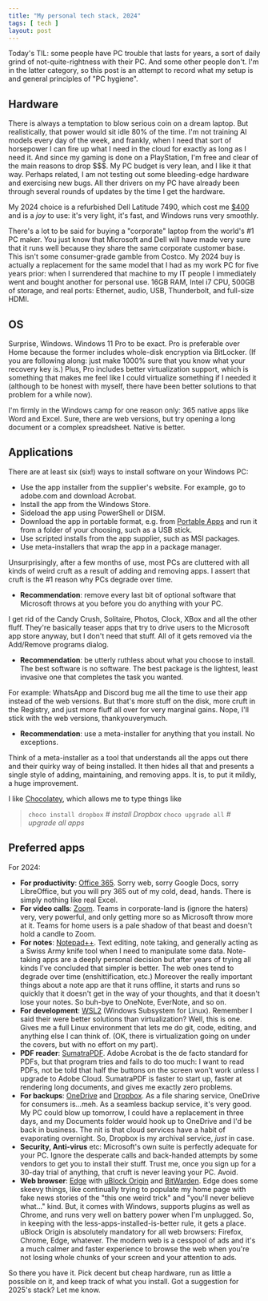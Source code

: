 ```yaml
---
title: "My personal tech stack, 2024"
tags: [ tech ]
layout: post
---
```


Today's TIL: some people have PC trouble that lasts for years, a sort of daily grind of not-quite-rightness with their PC. And some other people don't.
I'm in the latter category, so this post is an attempt to record what my setup is and general principles of "PC hygiene".

## Hardware
There is always a temptation to blow serious coin on a dream laptop. But realistically, that power would sit idle 80% of the time.
I'm not training AI models every day of the week, and frankly, when I need that sort of horsepower I can fire up what I need in the cloud for exactly as long as I need it. And since my gaming is done on a PlayStation, I'm free and clear of the main reasons to drop $$$. 
My PC budget is very lean, and I like it that way. Perhaps related, I am not testing out some bleeding-edge hardware and exercising new bugs. All ther drivers on my PC
have already been through several rounds of updates by the time I get the hardware.

My 2024 choice is a refurbished Dell Latitude 7490, which cost me [$400](https://www.pcliquidations.com/dell-refurbished-laptops) and is a *joy* to use: it's very light, it's fast, and Windows
runs very smoothly. 

There's a lot to be said for buying a "corporate" laptop from the world's #1 PC maker. You just know that Microsoft and Dell will have made very sure that it runs well because they share the same corporate customer base. This isn't some consumer-grade gamble from Costco. My 2024 buy is actually a replacement for the same model that I had as my work PC for five years prior: when 
I surrendered that machine to my IT people I immediately went and bought another for personal use. 
16GB RAM, Intel i7 CPU, 500GB of storage, and real ports: Ethernet, audio, USB, Thunderbolt, and full-size HDMI. 

## OS
Surprise, Windows. Windows 11 Pro to be exact. Pro is preferable over Home because the former includes whole-disk encryption via
BitLocker. (If you are following along: just make 1000% sure that you know what your recovery key is.) Plus, Pro includes better virtualization support, which 
is something that makes me feel like I could virtualize something if I needed it (although to be honest with myself, there have been
better solutions to that problem for a while now).

I'm firmly in the Windows camp for one reason only: 365 native apps like Word and Excel. Sure, there are web versions, but try opening
a long document or a complex spreadsheet. Native is better. 

## Applications
There are at least six (six!) ways to install software on your Windows PC:

 - Use the app installer from the supplier's website. For example, go to adobe.com and download Acrobat.
 - Install the app from the Windows Store.
 - Sideload the app using PowerShell or DISM.
 - Download the app in portable format, e.g. from [Portable Apps](https://portableapps.com/) and run it from a folder of your choosing, such as a USB stick.
 - Use scripted installs from the app supplier, such as MSI packages.
 - Use meta-installers that wrap the app in a package manager.

Unsurprisingly, after a few months of use, most PCs are cluttered with all kinds of weird cruft as a result of adding and removing apps.
I assert that cruft is the #1 reason why PCs degrade over time. 

 - **Recommendation**: remove every last bit of optional software that Microsoft throws at you before you do anything with your PC. 
 
 I get rid of the Candy Crush, Solitaire, Photos, Clock, XBox and all the other fluff. They're basically teaser apps that try to drive users to the Microsoft app store anyway, but I don't need that stuff. All of it gets removed via the Add/Remove programs dialog.

 - **Recommendation**: be utterly ruthless about what you choose to install. The best software is no software. The best package is the lightest, least invasive one that completes the task you wanted.

For example: WhatsApp and Discord bug me all the time to use their app instead of the web versions. But that's more stuff on the disk, more cruft in the Registry, and just more fluff all over for very marginal gains. Nope, I'll stick with the web versions, thankyouverymuch.

 - **Recommendation**: use a meta-installer for anything that you install. No exceptions.

Think of a meta-installer as a tool that understands all the apps out there and their quirky way of being installed. It then hides all that  and presents a single style of adding, maintaining, and removing apps. It is, to put it mildly, a huge improvement. 

I like [Chocolatey](https://docs.chocolatey.org/en-us/why/), which allows me to type things like 
>`choco install dropbox`	*# install Dropbox*
`choco upgrade all` 		*# upgrade all apps* 


## Preferred apps
For 2024:
 - **For productivity**: [Office 365](https://www.office.com/). Sorry web, sorry Google Docs, sorry LibreOffice, but you will pry 365 out of my cold, dead, hands. There is simply nothing like real Excel.
 - **For video calls**: [Zoom](https://zoom.us/). Teams in corporate-land is (ignore the haters) very, very powerful, and only getting more so as Microsoft throw more at it. Teams for home users is a pale shadow of that beast and doesn't hold a candle to Zoom.
 - **For notes**: [Notepad++](https://notepad-plus-plus.org/). Text editing, note taking, and generally acting as a Swiss Army knife tool 
when I need to manipulate some data. Note-taking apps are a deeply personal decision but after years of trying all kinds I've concluded that 
simpler is better. The web ones tend to degrade over time (enshittification, etc.) Moreover the really important things about a note app are that it runs offline,  it starts and runs so quickly that it doesn't get in the way of your thoughts, and that it doesn't lose your notes. So buh-bye to OneNote, EverNote, and so on.
 - **For development**: [WSL2](https://learn.microsoft.com/en-us/windows/wsl/about) (Windows Subsystem for Linux). Remember I said their were better solutions than virtualization? Well, this is one. Gives me a full Linux environment
   that lets me do git, code, editing, and anything else I can think of. (OK, there is virtualization going on under the covers, but with no effort on my part). 
 - **PDF reader**: [SumatraPDF](https://www.sumatrapdfreader.org/). Adobe Acrobat is the de facto standard for PDFs, but that program tries and fails to do too much: I want to read PDFs, not be told that half the buttons on the
screen won't work unless I upgrade to Adobe Cloud. SumatraPDF is faster to start up, faster at rendering long documents, and gives me exactly zero problems. 
 - **For backups**: [OneDrive](https://www.microsoft.com/en-us/microsoft-365/onedrive/online-cloud-storage) and [Dropbox](https://www.dropbox.com). As a file sharing service, OneDrive for consumers is...meh. As a seamless backup service, it's very good. My PC could blow up tomorrow, I could have a replacement in three days, and my Documents folder would hook up to OneDrive and I'd be back in business. The nit is that cloud services have a habit of evaporating overnight. So, Dropbox is my archival service, *just* in case.
 - **Security, Anti-virus** etc: Microsoft's own suite is perfectly adequate for your PC. Ignore the desperate calls and back-handed attempts by some vendors to get you to install their stuff. Trust me, once you sign up for a 30-day trial of anything, that cruft is never leaving your PC. Avoid.
 - **Web browser**: [Edge](https://www.microsoft.com/en-us/edge) with [uBlock Origin](https://ublockorigin.com/) and [BitWarden](https://bitwarden.com). Edge does some skeevy things, like continually trying to populate my home page with fake news stories of the  "this one weird trick" and "you'll never believe what..." kind. But, it comes with Windows, supports plugins as well as Chrome, and runs very well on battery power when I'm unplugged. So, in keeping with the less-apps-installed-is-better rule, it gets a place. uBlock Origin is absolutely mandatory for all web browsers: Firefox, Chrome, Edge, whatever. The modern web is a cesspool of ads and it's a much calmer and faster experience to browse the web when you're not losing whole chunks of your screen and your attention to ads.

So there you have it. Pick decent but cheap hardware, run as little a possible on it, and keep track of what you install. Got a suggestion for 2025's stack? Let me know.
